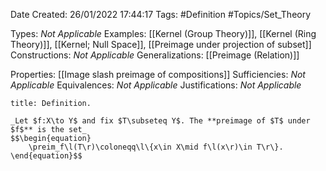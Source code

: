 <div class="topSpace"></div>

Date Created: 26/01/2022 17:44:17
Tags: #Definition #Topics/Set_Theory

Types: _Not Applicable_
Examples: [[Kernel (Group Theory)]], [[Kernel (Ring Theory)]], [[Kernel; Null Space]], [[Preimage under projection of subset]]
Constructions: _Not Applicable_
Generalizations: [[Preimage (Relation)]]

Properties: [[Image slash preimage of compositions]]
Sufficiencies: _Not Applicable_
Equivalences: _Not Applicable_
Justifications: _Not Applicable_

``` ad-Definition
title: Definition.

_Let $f:X\to Y$ and fix $T\subseteq Y$. The **preimage of $T$ under $f$** is the set_
$$\begin{equation}
    \preim_f\l(T\r)\coloneqq\l\{x\in X\mid f\l(x\r)\in T\r\}.
\end{equation}$$

```
